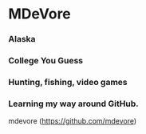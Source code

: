 # MDeVore

### Alaska

### College You Guess

### Hunting, fishing, video games

### Learning my way around GitHub.

mdevore (https://github.com/mdevore)

